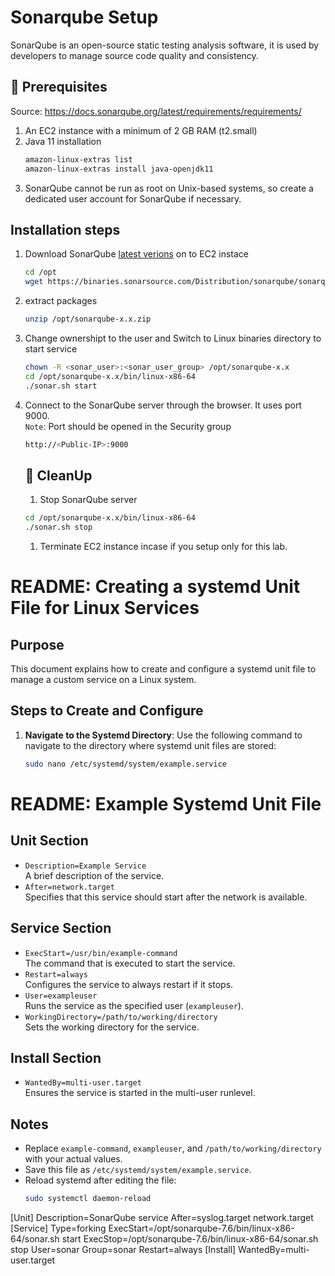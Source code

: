 # Sonarqube Setup

SonarQube is an open-source static testing analysis software, it is used by developers to manage source code quality and consistency.
## 🧰 Prerequisites

Source: https://docs.sonarqube.org/latest/requirements/requirements/
1. An EC2 instance with a minimum of 2 GB RAM (t2.small)  
1. Java 11 installation   
   ```sh 
   amazon-linux-extras list
   amazon-linux-extras install java-openjdk11
   ```
1. SonarQube cannot be run as root on Unix-based systems, so create a dedicated user account for SonarQube if necessary.

## Installation steps

1. Download SonarQube [latest verions](https://www.sonarqube.org/downloads/) on to EC2 instace 
   ```sh 
   cd /opt  
   wget https://binaries.sonarsource.com/Distribution/sonarqube/sonarqube-x.x.zip  
   ```
1. extract packages
   ```sh 
   unzip /opt/sonarqube-x.x.zip
   ```

2. Change ownershipt to the user and Switch to Linux binaries directory to start service
   ```bash
   chown -R <sonar_user>:<sonar_user_group> /opt/sonarqube-x.x  
   cd /opt/sonarqube-x.x/bin/linux-x86-64   
   ./sonar.sh start
   ```
3. Connect to the SonarQube server through the browser. It uses port 9000.   
   `Note`: Port should be opened in the Security group 
   ```bash
   http://<Public-IP>:9000
   ```

   ## 🧹 CleanUp  
   1. Stop SonarQube server
   ```sh 
   cd /opt/sonarqube-x.x/bin/linux-x86-64 
   ./sonar.sh stop
   ```
   1. Terminate EC2 instance incase if you setup only for this lab. 

# README: Creating a systemd Unit File for Linux Services

## Purpose
This document explains how to create and configure a systemd unit file to manage a custom service on a Linux system.

## Steps to Create and Configure
1. **Navigate to the Systemd Directory**:
   Use the following command to navigate to the directory where systemd unit files are stored:
   ```bash
   sudo nano /etc/systemd/system/example.service

# README: Example Systemd Unit File

## Unit Section
- `Description=Example Service`  
  A brief description of the service.
- `After=network.target`  
  Specifies that this service should start after the network is available.

## Service Section
- `ExecStart=/usr/bin/example-command`  
  The command that is executed to start the service.
- `Restart=always`  
  Configures the service to always restart if it stops.
- `User=exampleuser`  
  Runs the service as the specified user (`exampleuser`).
- `WorkingDirectory=/path/to/working/directory`  
  Sets the working directory for the service.

## Install Section
- `WantedBy=multi-user.target`  
  Ensures the service is started in the multi-user runlevel.

## Notes
- Replace `example-command`, `exampleuser`, and `/path/to/working/directory` with your actual values.
- Save this file as `/etc/systemd/system/example.service`.
- Reload systemd after editing the file:
  ```bash
  sudo systemctl daemon-reload


[Unit]
Description=SonarQube service
After=syslog.target network.target
[Service]
Type=forking
ExecStart=/opt/sonarqube-7.6/bin/linux-x86-64/sonar.sh start
ExecStop=/opt/sonarqube-7.6/bin/linux-x86-64/sonar.sh stop
User=sonar
Group=sonar
Restart=always
[Install]
WantedBy=multi-user.target
